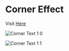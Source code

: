 # Corner Effect
Visit <a href="https://vikrant-v28.github.io/corner-effect/">Here</a>

![Corner Text 1 0](https://user-images.githubusercontent.com/85709371/149294245-52f730de-df34-4b7e-9ee4-31c37a088432.png)

![Corner Text 1 1](https://user-images.githubusercontent.com/85709371/149294280-0f4e27bb-220e-488c-8210-a7d3cc39d541.png)
